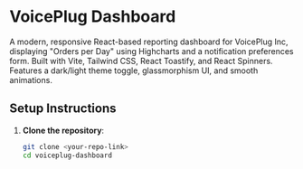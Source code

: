 # VoicePlug Dashboard

A modern, responsive React-based reporting dashboard for VoicePlug Inc, displaying "Orders per Day" using Highcharts and a notification preferences form. Built with Vite, Tailwind CSS, React Toastify, and React Spinners. Features a dark/light theme toggle, glassmorphism UI, and smooth animations.

## Setup Instructions

1. **Clone the repository**:
   ```bash
   git clone <your-repo-link>
   cd voiceplug-dashboard
